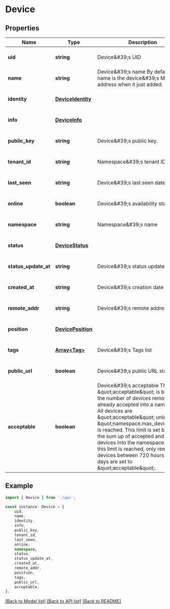 # Device


## Properties

Name | Type | Description | Notes
------------ | ------------- | ------------- | -------------
**uid** | **string** | Device\&#39;s UID | [optional] [default to undefined]
**name** | **string** | Device\&#39;s name   By default, the name is the device\&#39;s MAC address when it just added.  | [optional] [default to undefined]
**identity** | [**DeviceIdentity**](DeviceIdentity.md) |  | [optional] [default to undefined]
**info** | [**DeviceInfo**](DeviceInfo.md) |  | [optional] [default to undefined]
**public_key** | **string** | Device\&#39;s public key. | [optional] [default to undefined]
**tenant_id** | **string** | Namespace\&#39;s tenant ID | [optional] [default to undefined]
**last_seen** | **string** | Device\&#39;s last seen date | [optional] [default to undefined]
**online** | **boolean** | Device\&#39;s availability status | [optional] [default to undefined]
**namespace** | **string** | Namespace\&#39;s name | [optional] [default to undefined]
**status** | [**DeviceStatus**](DeviceStatus.md) |  | [optional] [default to undefined]
**status_update_at** | **string** | Device\&#39;s status update date | [optional] [default to undefined]
**created_at** | **string** | Device\&#39;s creation date | [optional] [default to undefined]
**remote_addr** | **string** | Device\&#39;s remote address | [optional] [default to undefined]
**position** | [**DevicePosition**](DevicePosition.md) |  | [optional] [default to undefined]
**tags** | [**Array&lt;Tag&gt;**](Tag.md) | Device\&#39;s Tags list | [optional] [default to undefined]
**public_url** | **boolean** | Device\&#39;s public URL status. | [optional] [default to undefined]
**acceptable** | **boolean** | Device\&#39;s acceptable  The value \&quot;acceptable\&quot; is based on the number of devices removed and already accepted into a namespace. All devices are \&quot;acceptable\&quot; unless the \&quot;namespace.max_devices\&quot; is reached. This limit is set based on the sum up of accepted and removed devices into the namespace. When this limit is reached, only removed devices between 720 hours or 30 days are set to \&quot;acceptable\&quot;.  | [optional] [default to undefined]

## Example

```typescript
import { Device } from './api';

const instance: Device = {
    uid,
    name,
    identity,
    info,
    public_key,
    tenant_id,
    last_seen,
    online,
    namespace,
    status,
    status_update_at,
    created_at,
    remote_addr,
    position,
    tags,
    public_url,
    acceptable,
};
```

[[Back to Model list]](../README.md#documentation-for-models) [[Back to API list]](../README.md#documentation-for-api-endpoints) [[Back to README]](../README.md)
